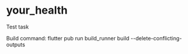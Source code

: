 # your_health
Test task

Build command: flutter pub run build_runner build --delete-conflicting-outputs